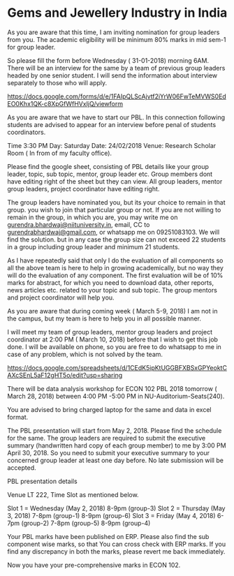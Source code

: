 # Gems and Jewellery Industry in India

As you are aware that this time, I am inviting nomination for group leaders from you. The academic eligibility will be minimum 80% marks in mid sem-1 for group leader.

So please fill the form before Wednesday ( 31-01-2018) morning 6AM. There will be an interview for the same by a team of previous group leaders headed by one senior student. I will send the information about interview separately to those who will apply.

https://docs.google.com/forms/d/e/1FAIpQLScAjvtf2iYrW06FwTeMVWS0EdEO0Khx1QK-c8XpGfWfHVxIjQ/viewform

As you are aware that we have to start our PBL. In this connection following students are advised to appear for an interview before penal of students coordinators.

Time 3:30 PM
Day: Saturday
Date: 24/02/2018
Venue: Research Scholar Room ( In from of my faculty office).

Please find the google sheet, consisting of PBL details like your group leader, topic, sub topic, mentor, group leader etc. Group members dont have editing right of the sheet but they can view. All group leaders, mentor group leaders, project coordinator have editing right.

The group leaders have nominated you, but its your choice to remain in that group. you wish to join that particular group or not. If you are not willing to remain in the group, in which you are, you may write me on gurendra.bhardwaj@niituniversity.in, email, CC to gurendrabhardwaj@gmail.com, or whatsapp me on 09251083103. We will find the solution. but in any case the group size can not exceed 22 students in a group including group leader and minimum 21 students.

As I have repeatedly said that only I do the evaluation of all components so all the above team is here to help in growing academically, but no way they will do the evaluation of any component. The first evaluation will be of 10% marks for abstract, for which you need to download data, other reports, news articles etc. related to your topic and sub topic. The group mentors and project coordinator will help you.

As you are aware that during coming week ( March 5-9, 2018) I am not in the campus, but my team is here to help you in all possible manner.

I will meet my team of group leaders, mentor group leaders and project coordinator at  2:00 PM ( March 10, 2018) before that I wish to get this job done. I will be available on phone, so you are free to do whatsapp to me in case of any problem, which is not solved by the team.

https://docs.google.com/spreadsheets/d/1CEdK5ipKtUGGBFXBSxGPYeoktCAXcSEnL5aF12gHT5o/edit?usp=sharing

There will be data analysis workshop for ECON 102 PBL 2018 tomorrow ( March 28, 2018) between 4:00 PM -5:00 PM in NU-Auditorium-Seats(240).

You are advised to bring charged laptop for the same and data in excel format.

The PBL presentation will start from May 2, 2018. Please find the schedule for the same. The group leaders are required to submit the executive summary (handwritten hard copy of each group member) to me by 3:00 PM April 30, 2018. So you need to submit your executive summary to your concerned group leader at least one day before. No late submission will be accepted. 

PBL presentation details

Venue LT 222,   Time Slot as mentioned below.

Slot 1 = Wednesday (May 2, 2018)
         8-9pm (group-3)
Slot 2 = Thursday (May 3, 2018)
         7-8pm (group-1)
         8-9pm (group-6)
Slot 3 = Friday (May 4, 2018)
         6-7pm (group-2)
         7-8pm (group-5)
         8-9pm (group-4)

Your PBL marks have been published on ERP. Please also find the sub component wise marks, so that You can cross check with ERP marks. If you find any discrepancy in both the marks, please revert me back immediately.

Now you have your pre-comprehensive marks in ECON 102.
